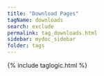 ```yaml
---
title: "Download Pages"
tagName: downloads
search: exclude
permalink: tag_downloads.html
sidebar: mydoc_sidebar
folder: tags
---
```


{% include taglogic.html %}
